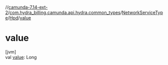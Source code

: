 //[camunda-7.14-ext-2](../../../../index.md)/[com.hydra_billing.camunda.api.hydra.common_types](../../index.md)/[NetworkServiceType](../index.md)/[Hpd](index.md)/[value](value.md)

# value

[jvm]\
val [value](value.md): Long
